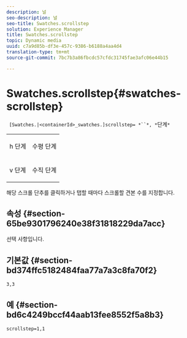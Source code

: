 ```yaml
---
description: 널
seo-description: 널
seo-title: Swatches.scrollstep
solution: Experience Manager
title: Swatches.scrollstep
topic: Dynamic media
uuid: c7a9d85b-df3e-457c-9386-b6188a4aa4d4
translation-type: tm+mt
source-git-commit: 7bc7b3a86fbcdc57cfdc31745fae3afc06e44b15

---
```



# Swatches.scrollstep{#swatches-scrollstep}

` [Swatches.|<containerId>_swatches.]scrollstep= *``*, *`단계`*`

<table id="table_DC890B3CAB6847318081AC74424147B9"> 
 <tbody> 
  <tr> 
   <td> <p> <span class="codeph"> h <span class="varname"> 단계</span></span> </p> </td> 
   <td> <p>수평 단계 </p> </td> 
  </tr> 
  <tr> 
   <td> <p> <span class="codeph"> v <span class="varname"> 단계</span></span> </p> </td> 
   <td> <p>수직 단계 </p> </td> 
  </tr> 
 </tbody> 
</table>

해당 스크롤 단추를 클릭하거나 탭할 때마다 스크롤할 견본 수를 지정합니다.

## 속성 {#section-65be9301796240e38f31818229da7acc}

선택 사항입니다.

## 기본값 {#section-bd374ffc5182484faa77a7a3c8fa70f2}

`3,3`

## 예 {#section-bd6c4249bccf44aab13fee8552f5a8b3}

`scrollstep=1,1`
